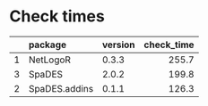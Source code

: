 # Check times

|   |package       |version | check_time|
|:--|:-------------|:-------|----------:|
|1  |NetLogoR      |0.3.3   |      255.7|
|3  |SpaDES        |2.0.2   |      199.8|
|2  |SpaDES.addins |0.1.1   |      126.3|


